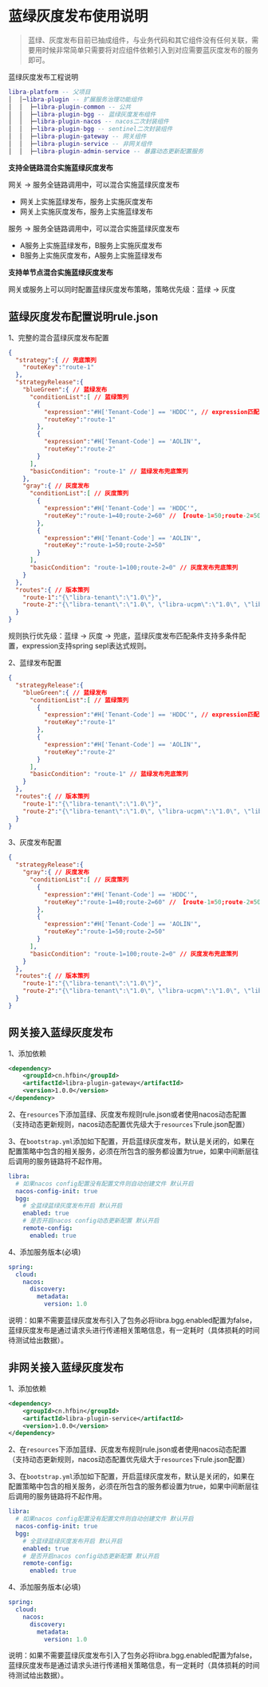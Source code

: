 # 蓝绿灰度发布使用说明
> 蓝绿、灰度发布目前已抽成组件，与业务代码和其它组件没有任何关联，需要用时候非常简单只需要将对应组件依赖引入到对应需要蓝灰度发布的服务即可。

蓝绿灰度发布工程说明
```lua
libra-platform -- 父项目
│  │─libra-plugin -- 扩展服务治理功能组件
│  │  ├─libra-plugin-common -- 公共
│  │  ├─libra-plugin-bgg -- 蓝绿灰度发布组件
│  │  ├─libra-plugin-nacos -- nacos二次封装组件
│  │  ├─libra-plugin-bgg -- sentinel二次封装组件
│  │  ├─libra-plugin-gateway -- 网关组件
│  │  ├─libra-plugin-service -- 非网关组件
│  │  ├─libra-plugin-admin-service -- 暴露动态更新配置服务
```

**支持全链路混合实施蓝绿灰度发布**

网关 -> 服务全链路调用中，可以混合实施蓝绿灰度发布

- 网关上实施蓝绿发布，服务上实施灰度发布
- 网关上实施灰度发布，服务上实施蓝绿发布

服务 -> 服务全链路调用中，可以混合实施蓝绿灰度发布

- A服务上实施蓝绿发布，B服务上实施灰度发布
- B服务上实施灰度发布，A服务上实施蓝绿发布

**支持单节点混合实施蓝绿灰度发布**

网关或服务上可以同时配置蓝绿灰度发布策略，策略优先级：蓝绿 -> 灰度

## 蓝绿灰度发布配置说明rule.json
1、完整的混合蓝绿灰度发布配置
```json
{
  "strategy":{ // 兜底策列
    "routeKey":"route-1"
  },
  "strategyRelease":{
    "blueGreen":{ // 蓝绿发布
      "conditionList":[ // 蓝绿策列
        {
          "expression":"#H['Tenant-Code'] == 'HDDC'", // expression匹配值是在请求头中获取，可根据请求头的属性进行匹对(使用spring spel)
          "routeKey":"route-1"
        },
        {
          "expression":"#H['Tenant-Code'] == 'AOLIN'",
          "routeKey":"route-2"
        }
      ],
      "basicCondition": "route-1" // 蓝绿发布兜底策列
    },
    "gray":{ // 灰度发布
      "conditionList":[ // 灰度策列
        {
          "expression":"#H['Tenant-Code'] == 'HDDC'",
          "routeKey":"route-1=40;route-2=60" // 【route-1=50;route-2=50】含义说明：route-1对应策列，40流量权重；route-1对应策列，60流量权重 （权重加起来100）
        },
        {
          "expression":"#H['Tenant-Code'] == 'AOLIN'",
          "routeKey":"route-1=50;route-2=50"
        }
      ],
      "basicCondition": "route-1=100;route-2=0" // 灰度发布兜底策列
    }
  },
  "routes":{ // 版本策列
    "route-1":"{\"libra-tenant\":\"1.0\"}",
    "route-2":"{\"libra-tenant\":\"1.0\", \"libra-ucpm\":\"1.0\", \"libra-base\":\"1.0\"}"
  }
}
```
规则执行优先级：蓝绿 -> 灰度 -> 兜底，蓝绿灰度发布匹配条件支持多条件配置，expression支持spring sepl表达式规则。

2、蓝绿发布配置
```json
{
  "strategyRelease":{
    "blueGreen":{ // 蓝绿发布
      "conditionList":[ // 蓝绿策列
        {
          "expression":"#H['Tenant-Code'] == 'HDDC'", // expression匹配值是在请求头中获取，可根据请求头的属性进行匹对(使用spring spel)
          "routeKey":"route-1"
        },
        {
          "expression":"#H['Tenant-Code'] == 'AOLIN'",
          "routeKey":"route-2"
        }
      ],
      "basicCondition": "route-1" // 蓝绿发布兜底策列
    }
  },
  "routes":{ // 版本策列
    "route-1":"{\"libra-tenant\":\"1.0\"}",
    "route-2":"{\"libra-tenant\":\"1.0\", \"libra-ucpm\":\"1.0\", \"libra-base\":\"1.0\"}"
  }
}
```
3、灰度发布配置
```json
{
  "strategyRelease":{
    "gray":{ // 灰度发布
      "conditionList":[ // 灰度策列
        {
          "expression":"#H['Tenant-Code'] == 'HDDC'",
          "routeKey":"route-1=40;route-2=60" // 【route-1=50;route-2=50】含义说明：route-1对应策列，40流量权重；route-1对应策列，60流量权重 （权重加起来100）
        },
        {
          "expression":"#H['Tenant-Code'] == 'AOLIN'",
          "routeKey":"route-1=50;route-2=50"
        }
      ],
      "basicCondition": "route-1=100;route-2=0" // 灰度发布兜底策列
    }
  },
  "routes":{ // 版本策列
    "route-1":"{\"libra-tenant\":\"1.0\"}",
    "route-2":"{\"libra-tenant\":\"1.0\", \"libra-ucpm\":\"1.0\", \"libra-base\":\"1.0\"}"
  }
}
```


## 网关接入蓝绿灰度发布
1、添加依赖
```xml
<dependency>
    <groupId>cn.hfbin</groupId>
    <artifactId>libra-plugin-gateway</artifactId>
    <version>1.0.0</version>
</dependency>
```
2、在`resources`下添加蓝绿、灰度发布规则rule.json或者使用nacos动态配置（支持动态更新规则，nacos动态配置优先级大于`resources`下rule.json配置）

3、在`bootstrap.yml`添加如下配置，开启蓝绿灰度发布，默认是关闭的，如果在配置策略中包含的相关服务，必须在所包含的服务都设置为true，如果中间断层往后调用的服务链路将不起作用。
```yml
libra:
  # 如果nacos config配置没有配置文件则自动创建文件 默认开启
  nacos-config-init: true
  bgg:
    # 全蓝绿蓝绿灰度发布开启 默认开启
    enabled: true
    # 是否开启nacos config动态更新配置 默认开启
    remote-config:
      enabled: true
```
4、添加服务版本(必填)
```yml
spring:
  cloud:
    nacos:
      discovery:
        metadata:
          version: 1.0
```

说明：如果不需要蓝绿灰度发布引入了包务必将libra.bgg.enabled配置为false，蓝绿灰度发布是通过请求头进行传递相关策略信息，有一定耗时（具体损耗的时间待测试给出数据）。

## 非网关接入蓝绿灰度发布

1、添加依赖
```xml
<dependency>
    <groupId>cn.hfbin</groupId>
    <artifactId>libra-plugin-service</artifactId>
    <version>1.0.0</version>
</dependency>
```
2、在`resources`下添加蓝绿、灰度发布规则rule.json或者使用nacos动态配置（支持动态更新规则，nacos动态配置优先级大于`resources`下rule.json配置）

3、在`bootstrap.yml`添加如下配置，开启蓝绿灰度发布，默认是关闭的，如果在配置策略中包含的相关服务，必须在所包含的服务都设置为true，如果中间断层往后调用的服务链路将不起作用。
```yml
libra:
  # 如果nacos config配置没有配置文件则自动创建文件 默认开启
  nacos-config-init: true
  bgg:
    # 全蓝绿蓝绿灰度发布开启 默认开启
    enabled: true
    # 是否开启nacos config动态更新配置 默认开启
    remote-config:
      enabled: true
```
4、添加服务版本(必填)
```yml
spring:
  cloud:
    nacos:
      discovery:
        metadata:
          version: 1.0
```
说明：如果不需要蓝绿灰度发布引入了包务必将libra.bgg.enabled配置为false，蓝绿灰度发布是通过请求头进行传递相关策略信息，有一定耗时（具体损耗的时间待测试给出数据）。
